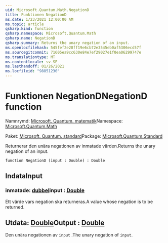 ```yaml
---
uid: Microsoft.Quantum.Math.NegationD
title: Funktionen NegationD
ms.date: 1/23/2021 12:00:00 AM
ms.topic: article
qsharp.kind: function
qsharp.namespace: Microsoft.Quantum.Math
qsharp.name: NegationD
qsharp.summary: Returns the unary negation of an input.
ms.openlocfilehash: 545fef2e28ff19e6cb72e3545eb0af5306ecd57f
ms.sourcegitcommit: 71605ea9cc630e84e7ef29027e1f0ea06299747e
ms.translationtype: MT
ms.contentlocale: sv-SE
ms.lasthandoff: 01/26/2021
ms.locfileid: "98851230"
---
```

# <a name="negationd-function"></a><span data-ttu-id="753e9-102">Funktionen NegationD</span><span class="sxs-lookup"><span data-stu-id="753e9-102">NegationD function</span></span>

<span data-ttu-id="753e9-103">Namnrymd: [Microsoft. Quantum. matematik](xref:Microsoft.Quantum.Math)</span><span class="sxs-lookup"><span data-stu-id="753e9-103">Namespace: [Microsoft.Quantum.Math](xref:Microsoft.Quantum.Math)</span></span>

<span data-ttu-id="753e9-104">Paket: [Microsoft. Quantum. standard](https://nuget.org/packages/Microsoft.Quantum.Standard)</span><span class="sxs-lookup"><span data-stu-id="753e9-104">Package: [Microsoft.Quantum.Standard](https://nuget.org/packages/Microsoft.Quantum.Standard)</span></span>


<span data-ttu-id="753e9-105">Returnerar den unära negationen av inmatade värden.</span><span class="sxs-lookup"><span data-stu-id="753e9-105">Returns the unary negation of an input.</span></span>

```qsharp
function NegationD (input : Double) : Double
```


## <a name="input"></a><span data-ttu-id="753e9-106">Indata</span><span class="sxs-lookup"><span data-stu-id="753e9-106">Input</span></span>

### <a name="input--double"></a><span data-ttu-id="753e9-107">inmatade: [dubbel](xref:microsoft.quantum.lang-ref.double)</span><span class="sxs-lookup"><span data-stu-id="753e9-107">input : [Double](xref:microsoft.quantum.lang-ref.double)</span></span>

<span data-ttu-id="753e9-108">Ett värde vars negation ska returneras.</span><span class="sxs-lookup"><span data-stu-id="753e9-108">A value whose negation is to be returned.</span></span>



## <a name="output--double"></a><span data-ttu-id="753e9-109">Utdata: [Double](xref:microsoft.quantum.lang-ref.double)</span><span class="sxs-lookup"><span data-stu-id="753e9-109">Output : [Double](xref:microsoft.quantum.lang-ref.double)</span></span>

<span data-ttu-id="753e9-110">Den unära negationen av `input` .</span><span class="sxs-lookup"><span data-stu-id="753e9-110">The unary negation of `input`.</span></span>